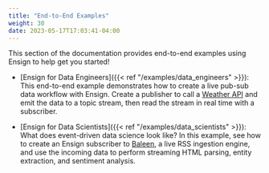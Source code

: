 ```yaml
---
title: "End-to-End Examples"
weight: 30
date: 2023-05-17T17:03:41-04:00
---
```


This section of the documentation provides end-to-end examples using Ensign to help get you started!

- [Ensign for Data Engineers]({{< ref "/examples/data_engineers" >}}): This end-to-end example demonstrates how to create a live pub-sub data workflow with Ensign. Create a publisher to call a [Weather API](https://www.weatherapi.com) and emit the data to a topic stream, then read the stream in real time with a subscriber.

- [Ensign for Data Scientists]({{< ref "/examples/data_scientists" >}}): What does event-driven data science look like? In this example, see how to create an Ensign subscriber to [Baleen](https://github.com/rotationalio/baleen), a live RSS ingestion engine, and use the incoming data to perform streaming HTML parsing, entity extraction, and sentiment analysis.